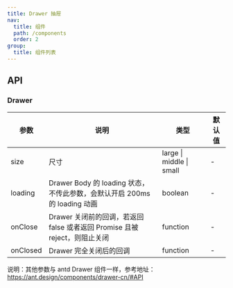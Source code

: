 ```yaml
---
title: Drawer 抽屉
nav:
  title: 组件
  path: /components
  order: 2
group:
  title: 组件列表
---
```


## API

### Drawer

| 参数     | 说明                                                                       | 类型                     | 默认值 |
| -------- | -------------------------------------------------------------------------- | ------------------------ | ------ |
| size     | 尺寸                                                                       | large \| middle \| small | -      |
| loading  | Drawer Body 的 loading 状态，不传此参数，会默认开启 200ms 的 loading 动画  | boolean                  | -      |
| onClose  | Drawer 关闭前的回调，若返回 false 或者返回 Promise 且被 reject，则阻止关闭 | function                 | -      |
| onClosed | Drawer 完全关闭后的回调                                                    | function                 | -      |

说明：其他参数与 antd Drawer 组件一样，参考地址：https://ant.design/components/drawer-cn/#API
